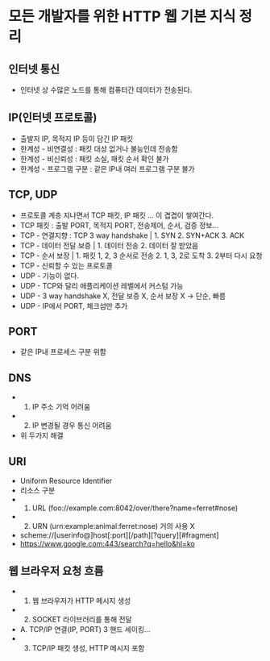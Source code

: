 # 모든 개발자를 위한 HTTP 웹 기본 지식 정리

## 인터넷 통신
* 인터넷 상 수많은 노드를 통해 컴퓨터간 데이터가 전송된다.

## IP(인터넷 프로토콜)
* 출발지 IP, 목적지 IP 등이 담긴 IP 패킷
* 한계성 - 비연결성 : 패킷 대상 없거나 불능인데 전송함
* 한계성 - 비신뢰성 : 패킷 소실, 패킷 순서 확인 불가
* 한계성 - 프로그램 구분 : 같은 IP내 여러 프로그램 구분 불가

## TCP, UDP
* 프로토콜 계층 지나면서 TCP 패킷, IP 패킷 ... 이 겹겹이 쌓여간다.
* TCP 패킷 : 출발 PORT, 목적지 PORT, 전송제어, 순서, 검증 정보...
* TCP - 연결지향 : TCP 3 way handshake |  1. SYN 2. SYN+ACK 3. ACK
* TCP - 데이터 전달 보증 | 1. 데이터 전송 2. 데이터 잘 받았음 
* TCP - 순서 보장 | 1. 패킷 1, 2, 3 순서로 전송 2. 1, 3, 2로 도착 3. 2부터 다시 요청
* TCP - 신뢰할 수 있는 프로토콜
* UDP - 기능이 없다.
* UDP - TCP와 달리 애플리케이션 레벨에서 커스텀 가능
* UDP - 3 way handshake X, 전달 보증 X, 순서 보장 X -> 단순, 빠름
* UDP - IP에서 PORT, 체크섬만 추가

## PORT
* 같은 IP내 프로세스 구분 위함

## DNS
* 1. IP 주소 기억 어려움
* 2. IP 변경될 경우 통신 어려움
* 위 두가지 해결

## URI
* Uniform Resource Identifier
* 리소스 구분
* 1. URL (foo://example.com:8042/over/there?name=ferret#nose)  
* 2. URN (urn:example:animal:ferret:nose) 거의 사용 X
* scheme://[userinfo@]host[:port][/path][?query][#fragment]
* https://www.google.com:443/search?q=hello&hl=ko

## 웹 브라우저 요청 흐름
* 1. 웹 브라우저가 HTTP 메시지 생성
* 2. SOCKET 라이브러리를 통해 전달
* A. TCP/IP 연결(IP, PORT) 3 핸드 세이킹...
* 3. TCP/IP 패킷 생성, HTTP 메시지 포함
